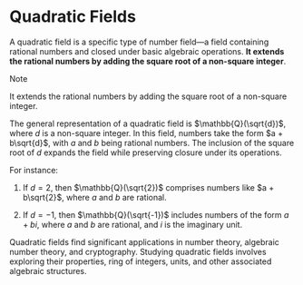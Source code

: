 # Quadratic Fields

A quadratic field is a specific type of number field—a field containing rational numbers and closed under basic
algebraic operations. **It extends the rational numbers by adding the square root of a non-square integer**.

> [!NOTE]
> It extends the rational numbers by adding the square root of a non-square integer.

The general representation of a quadratic field is $\mathbb{Q}(\sqrt{d})$, where $d$ is a non-square integer. In this
field, numbers take the form $a + b\sqrt{d}$, with $a$ and $b$ being rational numbers. The inclusion of the square root
of $d$ expands the field while preserving closure under its operations.

For instance:

1. If $d = 2$, then $\mathbb{Q}(\sqrt{2})$ comprises numbers like $a + b\sqrt{2}$, where $a$ and $b$ are rational.

2. If $d = -1$, then $\mathbb{Q}(\sqrt{-1})$ includes numbers of the form $a + bi$, where $a$ and $b$ are rational, and
   $i$ is the imaginary unit.

Quadratic fields find significant applications in number theory, algebraic number theory, and cryptography. Studying
quadratic fields involves exploring their properties, ring of integers, units, and other associated algebraic
structures.